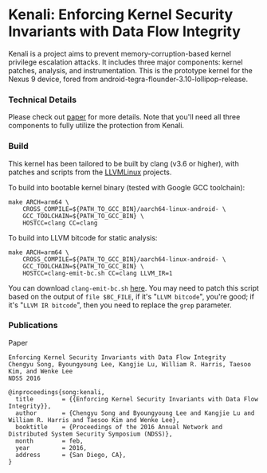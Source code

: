 # Kenali: Enforcing Kernel Security Invariants with Data Flow Integrity

Kenali is a project aims to prevent memory-corruption-based kernel privilege escalation attacks.
It includes three major components: kernel patches, analysis, and instrumentation.
This is the prototype kernel for the Nexus 9 device,
fored from android-tegra-flounder-3.10-lollipop-release.

### Technical Details

Please check out [paper](https://www.internetsociety.org/sites/default/files/blogs-media/enforcing-kernal-security-invariants-data-flow-integrity.pdf) for more details.
Note that you'll need all three components to fully utilize the protection from Kenali.

### Build

This kernel has been tailored to be built by clang (v3.6 or higher),
with patches and scripts from the [LLVMLinux](http://llvm.linuxfoundation.org/index.php/Main_Page) projects.

To build into bootable kernel binary (tested with Google GCC toolchain):
```
make ARCH=arm64 \
    CROSS_COMPILE=${PATH_TO_GCC_BIN}/aarch64-linux-android- \
    GCC_TOOLCHAIN=${PATH_TO_GCC_BIN} \
    HOSTCC=clang CC=clang
```

To build into LLVM bitcode for static analysis:
```
make ARCH=arm64 \
    CROSS_COMPILE=${PATH_TO_GCC_BIN}/aarch64-linux-android- \
    GCC_TOOLCHAIN=${PATH_TO_GCC_BIN} \
    HOSTCC=clang-emit-bc.sh CC=clang LLVM_IR=1
```
You can download `clang-emit-bc.sh` [here](http://git.linuxfoundation.org/?p=llvmlinux.git;a=blob_plain;f=arch/all/bin/clang-emit-bc.sh;hb=HEAD).
You may need to patch this script based on the output of `file $BC_FILE`,
if it's "`LLVM bitcode`", you're good; if it's "`LLVM IR bitcode`",
then you need to replace the `grep` parameter.

### Publications
Paper
```
Enforcing Kernel Security Invariants with Data Flow Integrity
Chengyu Song, Byoungyoung Lee, Kangjie Lu, William R. Harris, Taesoo Kim, and Wenke Lee
NDSS 2016

@inproceedings{song:kenali,
  title        = {{Enforcing Kernel Security Invariants with Data Flow Integrity}},
  author       = {Chengyu Song and Byoungyoung Lee and Kangjie Lu and William R. Harris and Taesoo Kim and Wenke Lee},
  booktitle    = {Proceedings of the 2016 Annual Network and Distributed System Security Symposium (NDSS)},
  month        = feb,
  year         = 2016,
  address      = {San Diego, CA},
}
```
